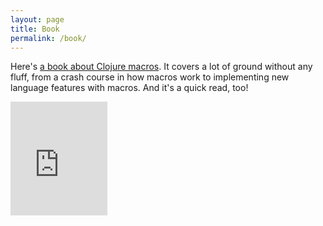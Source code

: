 ```yaml
---
layout: page
title: Book
permalink: /book/
---
```


Here's [a book about Clojure macros](https://pragprog.com/book/cjclojure/mastering-clojure-macros). It covers a lot of ground without any fluff, from a crash course in how macros work to implementing new language features with macros. And it's a quick read, too!

<iframe style="border: 0;" border="0px" height="182px" src="https://pragprog.com/products/buy_now_insert/cjclojure" width="155px"></iframe>

